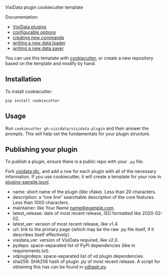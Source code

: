 VisiData plugin cookiecutter template

Documentation:

* [VisiData plugins](https://www.visidata.org/docs/api/plugins)
* [configurable options](https://www.visidata.org/docs/api/options)
* [creating new commands](https://www.visidata.org/docs/api/commands)
* [writing a new data loader](https://www.visidata.org/docs/api/loaders)
* [writing a new data saver](https://www.visidata.org/docs/api/savers)

You can use this template with [cookiecutter](https://cookiecutter.readthedocs.io/en/1.7.2/README.html), or create a new repository based on the template and modify by hand.

## Installation

To install cookiecutter:

```
pip install cookiecutter
```

## Usage

Run `cookiecutter gh:visidata/visidata-plugin` and then answer the prompts. This will help set the fundamentals for your plugin structure.

## Publishing your plugin

To publish a plugin, ensure there is a public repo with your `.py` file.

Fork [visidata:dlc](https://github.com/visidata/dlc), and add a row for each plugin with all of the necessary information. If you use cookiecutter, it will create a template for your row in [plugins-sample.jsonl]().


* name: short name of the plugin (like vfake). Less than 20 characters.
* description: a “one line” searchable description of the core features. Less than 1000 characters.
* maintainer: like Your Name <name@example.com>.
* latest_release: date of most recent release, ISO formatted like 2020-02-02.
* latest_ver: version of most recent release, like v1.4.
* url: link to the primary page (which may be the raw .py file itself, if it describes itself effectively).
* visidata_ver: version of VisiData required, like v2.0.
* pydeps: space-separated list of PyPI dependencies (like in requirements.txt).
* vdplugindeps: space-separated list of vd plugin dependencies.
* sha256: SHA256 hash of plugin .py of most recent release. A script for obtaining this has can be found in [vdhash.py]().

